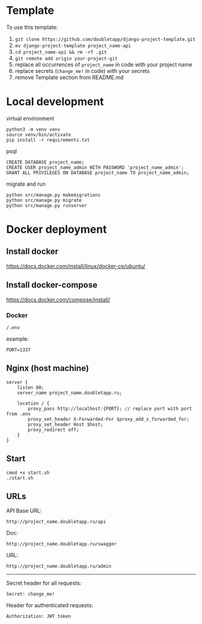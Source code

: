 # Template
To use this template:
1. `git clone https://github.com/doubletapp/django-project-template.git`
2. `mv django-project-template project_name-api`
3. `cd project_name-api && rm -rf .git`
4. `git remote add origin your-project-git`
5. replace all occurrences of `project_name` in code with your project name
6. replace secrets (`change_me!` in code) with your secrets
7. remove Template section from README.md


# Local development
virtual environment
```
python3 -m venv venv
source venv/bin/activate
pip install -r requirements.txt
```

psql
```
CREATE DATABASE project_name;
CREATE USER project_name_admin WITH PASSWORD 'project_name_admin';
GRANT ALL PRIVILEGES ON DATABASE project_name TO project_name_admin;
```

migrate and run
```
python src/manage.py makemigrations
python src/manage.py migrate
python src/manage.py runserver
```

# Docker deployment
## Install docker
https://docs.docker.com/install/linux/docker-ce/ubuntu/

## Install docker-compose
https://docs.docker.com/compose/install/

### Docker
```
/.env
```
example:
```
PORT=1337
```

## Nginx (host machine)
```
server {
    listen 80;
    server_name project_name.doubletapp.ru;

    location / {
        proxy_pass http://localhost:{PORT}; // replace port with port from .env
        proxy_set_header X-Forwarded-For $proxy_add_x_forwarded_for;
        proxy_set_header Host $host;
        proxy_redirect off;
    }
}
```

## Start
```
cmod +x start.sh
./start.sh
```

## URLs
API Base URL:
```
http://project_name.doubletapp.ru/api
```
Doc:
```
http://project_name.doubletapp.ru/swagger
```
URL:
```
http://project_name.doubletapp.ru/admin
```
---
Secret header for all requests:
```
Secret: change_me!
```
Header for authenticated requests:
```
Authorization: JWT token
```
